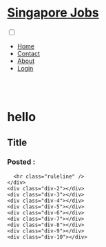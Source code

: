 
<!DOCTYPE html>
<html lang="en" dir="ltr">
  <head>
    <meta charset="utf-8" />
    <script
      src="https://kit.fontawesome.com/2eb4e39736.js"
      crossorigin="anonymous"
    ></script>
    <title>INDEX</title>
    <link rel="stylesheet" href="myworkstylesheet.css" />
    <script
      src="https://kit.fontawesome.com/a076d05399.js"
      crossorigin="anonymous"
    ></script>
  </head>
  <body>
    <h1 class="titlenow"><a href="myindex.html"> Singapore Jobs</a></h1>
    <nav>
      <input type="checkbox" id="check" />
      <label for="check" class="checkbtn">
        <i class="fas fa-bars"></i>
      </label>
      <ul class="mynav">
        <li>
          <a href="myindex.html">Home</a>
        </li>
        <li><a href="contact.html">Contact</a></li>
        <li><a href="about.html">About</a></li>
        <li><a href="login.html">Login</a></li>
      </ul>
    </nav>
    <br />
    <br />
    <h1>hello</h1>
    <div class="div-1">
      <h2 class="title-1">Title</h2>
      <div>
        <h3 class="posted-1">Posted :</h3>
      </div>

      <hr class="ruleline" />
    </div>
    <div class="div-2"></div>
    <div class="div-3"></div>
    <div class="div-4"></div>
    <div class="div-5"></div>
    <div class="div-6"></div>
    <div class="div-7"></div>
    <div class="div-8"></div>
    <div class="div-9"></div>
    <div class="div-10"></div>
  </body>
</html>
